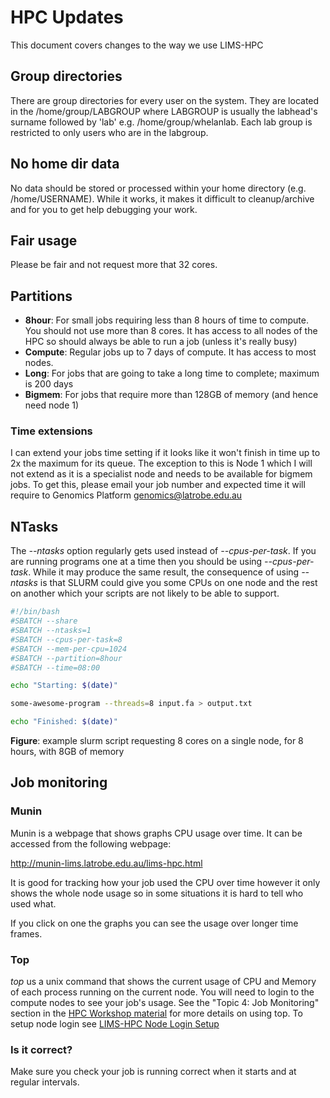 # HPC Updates

This document covers changes to the way we use LIMS-HPC

## Group directories

There are group directories for every user on the system.  They are located in the /home/group/LABGROUP 
where LABGROUP is usually the labhead's surname followed by 'lab'  e.g. /home/group/whelanlab.  Each lab 
group is restricted to only users who are in the labgroup.

## No home dir data

No data should be stored or processed within your home directory (e.g. /home/USERNAME).  While it works, 
it makes it difficult to cleanup/archive and for you to get help debugging your work.

## Fair usage

Please be fair and not request more that 32 cores.

## Partitions

* **8hour**: For small jobs requiring less than 8 hours of time to compute.  You should not use more than 
  8 cores.  It has access to all nodes of the HPC so should always be able to run a job (unless it's 
  really busy)
* **Compute**: Regular jobs up to 7 days of compute.  It has access to most nodes.
* **Long**: For jobs that are going to take a long time to complete; maximum is 200 days
* **Bigmem**: For jobs that require more than 128GB of memory (and hence need node 1)

### Time extensions

I can extend your jobs time setting if it looks like it won't finish in time up to 2x the maximum for its 
queue.  The exception to this is Node 1 which I will not extend as it is a specialist node and needs to be 
available for bigmem jobs.  To get this, please email your job number and expected time it will require to 
Genomics Platform [genomics@latrobe.edu.au](mailto:genomics@latrobe.edu.au)

## NTasks

The *--ntasks* option regularly gets used instead of *--cpus-per-task*.  If you are running programs one 
at a time then you should be using *--cpus-per-task*.  While it may produce the same result, the 
consequence of using *--ntasks* is that SLURM could give you some CPUs on one node and the rest on another
which your scripts are not likely to be able to support.

```sh
#!/bin/bash
#SBATCH --share
#SBATCH --ntasks=1
#SBATCH --cpus-per-task=8
#SBATCH --mem-per-cpu=1024
#SBATCH --partition=8hour
#SBATCH --time=08:00

echo "Starting: $(date)"

some-awesome-program --threads=8 input.fa > output.txt

echo "Finished: $(date)"
``` 
**Figure**: example slurm script requesting 8 cores on a single node, for 8 hours, with 8GB of memory


## Job monitoring

### Munin

Munin is a webpage that shows graphs CPU usage over time.  It can be accessed from the following webpage:

http://munin-lims.latrobe.edu.au/lims-hpc.html

It is good for tracking how your job used the CPU over time however it only shows the whole node usage so 
in some situations it is hard to tell who used what.

If you click on one the graphs you can see the usage over longer time frames.

### Top

*top* us a unix command that shows the current usage of CPU and Memory of each process running on the current
node.  You will need to login to the compute nodes to see your job's usage.  See the "Topic 4: Job Monitoring" 
section in the [HPC Workshop material](http://andrewjrobinson.github.io/training_docs/tutorials/hpc/#topic-4-job-monitoring) 
for more details on using top.  To setup node login see [LIMS-HPC Node Login Setup](https://docs.google.com/document/d/1pv_ovxs9xoGtQfXFlbM632RLW2X75aGcXJZ5DFSr6QE)

### Is it correct?

Make sure you check your job is running correct when it starts and at regular intervals.